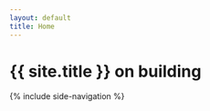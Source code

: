 ```yaml
---
layout: default
title: Home
---
```


<h1>{{ site.title }} on building</h1>

{% include side-navigation %}